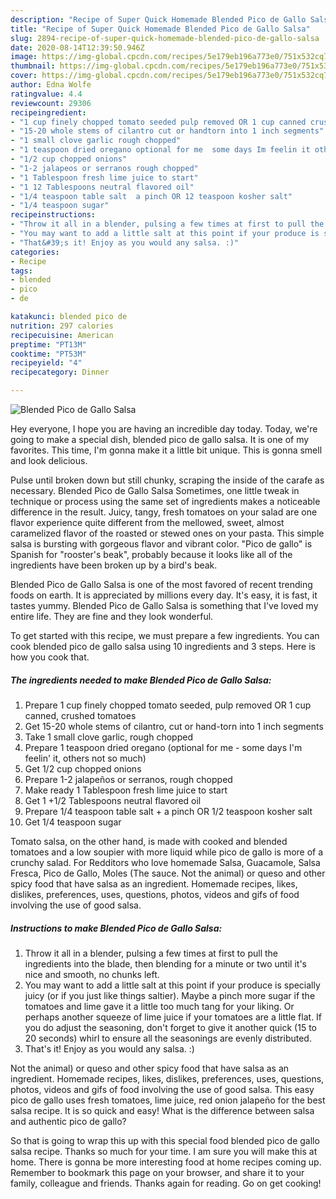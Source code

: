 ```yaml
---
description: "Recipe of Super Quick Homemade Blended Pico de Gallo Salsa"
title: "Recipe of Super Quick Homemade Blended Pico de Gallo Salsa"
slug: 2894-recipe-of-super-quick-homemade-blended-pico-de-gallo-salsa
date: 2020-08-14T12:39:50.946Z
image: https://img-global.cpcdn.com/recipes/5e179eb196a773e0/751x532cq70/blended-pico-de-gallo-salsa-recipe-main-photo.jpg
thumbnail: https://img-global.cpcdn.com/recipes/5e179eb196a773e0/751x532cq70/blended-pico-de-gallo-salsa-recipe-main-photo.jpg
cover: https://img-global.cpcdn.com/recipes/5e179eb196a773e0/751x532cq70/blended-pico-de-gallo-salsa-recipe-main-photo.jpg
author: Edna Wolfe
ratingvalue: 4.4
reviewcount: 29306
recipeingredient:
- "1 cup finely chopped tomato seeded pulp removed OR 1 cup canned crushed tomatoes"
- "15-20 whole stems of cilantro cut or handtorn into 1 inch segments"
- "1 small clove garlic rough chopped"
- "1 teaspoon dried oregano optional for me  some days Im feelin it others not so much"
- "1/2 cup chopped onions"
- "1-2 jalapeos or serranos rough chopped"
- "1 Tablespoon fresh lime juice to start"
- "1 12 Tablespoons neutral flavored oil"
- "1/4 teaspoon table salt  a pinch OR 12 teaspoon kosher salt"
- "1/4 teaspoon sugar"
recipeinstructions:
- "Throw it all in a blender, pulsing a few times at first to pull the ingredients into the blade, then blending for a minute or two until it&#39;s nice and smooth, no chunks left."
- "You may want to add a little salt at this point if your produce is specially juicy (or if you just like things saltier). Maybe a pinch more sugar if the tomatoes and lime gave it a little too much tang for your liking. Or perhaps another squeeze of lime juice if your tomatoes are a little flat. If you do adjust the seasoning, don&#39;t forget to give it another quick (15 to 20 seconds) whirl to ensure all the seasonings are evenly distributed."
- "That&#39;s it! Enjoy as you would any salsa. :)"
categories:
- Recipe
tags:
- blended
- pico
- de

katakunci: blended pico de 
nutrition: 297 calories
recipecuisine: American
preptime: "PT13M"
cooktime: "PT53M"
recipeyield: "4"
recipecategory: Dinner

---
```



![Blended Pico de Gallo Salsa](https://img-global.cpcdn.com/recipes/5e179eb196a773e0/751x532cq70/blended-pico-de-gallo-salsa-recipe-main-photo.jpg)

Hey everyone, I hope you are having an incredible day today. Today, we're going to make a special dish, blended pico de gallo salsa. It is one of my favorites. This time, I'm gonna make it a little bit unique. This is gonna smell and look delicious.

Pulse until broken down but still chunky, scraping the inside of the carafe as necessary. Blended Pico de Gallo Salsa Sometimes, one little tweak in technique or process using the same set of ingredients makes a noticeable difference in the result. Juicy, tangy, fresh tomatoes on your salad are one flavor experience quite different from the mellowed, sweet, almost caramelized flavor of the roasted or stewed ones on your pasta. This simple salsa is bursting with gorgeous flavor and vibrant color. &#34;Pico de gallo&#34; is Spanish for &#34;rooster&#39;s beak&#34;, probably because it looks like all of the ingredients have been broken up by a bird&#39;s beak.

Blended Pico de Gallo Salsa is one of the most favored of recent trending foods on earth. It is appreciated by millions every day. It's easy, it is fast, it tastes yummy. Blended Pico de Gallo Salsa is something that I've loved my entire life. They are fine and they look wonderful.


To get started with this recipe, we must prepare a few ingredients. You can cook blended pico de gallo salsa using 10 ingredients and 3 steps. Here is how you cook that.

<!--inarticleads1-->

##### The ingredients needed to make Blended Pico de Gallo Salsa:

1. Prepare 1 cup finely chopped tomato seeded, pulp removed OR 1 cup canned, crushed tomatoes
1. Get 15-20 whole stems of cilantro, cut or hand-torn into 1 inch segments
1. Take 1 small clove garlic, rough chopped
1. Prepare 1 teaspoon dried oregano (optional for me - some days I&#39;m feelin&#39; it, others not so much)
1. Get 1/2 cup chopped onions
1. Prepare 1-2 jalapeños or serranos, rough chopped
1. Make ready 1 Tablespoon fresh lime juice to start
1. Get 1 +1/2 Tablespoons neutral flavored oil
1. Prepare 1/4 teaspoon table salt + a pinch OR 1/2 teaspoon kosher salt
1. Get 1/4 teaspoon sugar


Tomato salsa, on the other hand, is made with cooked and blended tomatoes and a low soupier with more liquid while pico de gallo is more of a crunchy salad. For Redditors who love homemade Salsa, Guacamole, Salsa Fresca, Pico de Gallo, Moles (The sauce. Not the animal) or queso and other spicy food that have salsa as an ingredient. Homemade recipes, likes, dislikes, preferences, uses, questions, photos, videos and gifs of food involving the use of good salsa. 

<!--inarticleads2-->

##### Instructions to make Blended Pico de Gallo Salsa:

1. Throw it all in a blender, pulsing a few times at first to pull the ingredients into the blade, then blending for a minute or two until it&#39;s nice and smooth, no chunks left.
1. You may want to add a little salt at this point if your produce is specially juicy (or if you just like things saltier). Maybe a pinch more sugar if the tomatoes and lime gave it a little too much tang for your liking. Or perhaps another squeeze of lime juice if your tomatoes are a little flat. If you do adjust the seasoning, don&#39;t forget to give it another quick (15 to 20 seconds) whirl to ensure all the seasonings are evenly distributed.
1. That&#39;s it! Enjoy as you would any salsa. :)


Not the animal) or queso and other spicy food that have salsa as an ingredient. Homemade recipes, likes, dislikes, preferences, uses, questions, photos, videos and gifs of food involving the use of good salsa. This easy pico de gallo uses fresh tomatoes, lime juice, red onion jalapeño for the best salsa recipe. It is so quick and easy! What is the difference between salsa and authentic pico de gallo? 

So that is going to wrap this up with this special food blended pico de gallo salsa recipe. Thanks so much for your time. I am sure you will make this at home. There is gonna be more interesting food at home recipes coming up. Remember to bookmark this page on your browser, and share it to your family, colleague and friends. Thanks again for reading. Go on get cooking!
